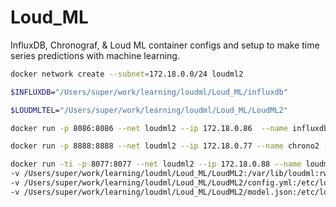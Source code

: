 # Loud_ML
InfluxDB, Chronograf, &amp; Loud ML container configs and setup to make time series predictions with machine learning. 

````bash
docker network create --subnet=172.18.0.0/24 loudml2
````

````bash 
$INFLUXDB="/Users/super/work/learning/loudml/Loud_ML/influxdb"
````

```bash 
$LOUDMLTEL="/Users/super/work/learning/loudml/Loud_ML/LoudML2"
```

```bash 
docker run -p 8086:8086 --net loudml2 --ip 172.18.0.86  --name influxdb2 -v /Users/super/work/learning/loudml/Loud_ML/influxdb:/var/lib/influxdb -v /Users/super/work/learning/loudml/Loud_ML/LoudML2/influxdb.conf:/etc/influxdb/influxdb.conf:ro influxdb -config /etc/influxdb/influxdb.conf
```

```bash
docker run -p 8888:8888 --net loudml2 --ip 172.18.0.77 --name chrono2 -v /Users/super/work/learning/loudml/Loud_ML/LoudML2/chronograf:/var/lib/chronograf chronograf
```

````bash
docker run -ti -p 8077:8077 --net loudml2 --ip 172.18.0.88 --name loudml2 
-v /Users/super/work/learning/loudml/Loud_ML/LoudML2:/var/lib/loudml:rw 
-v /Users/super/work/learning/loudml/Loud_ML/LoudML2/config.yml:/etc/loudml/config.yml:ro 
-v /Users/super/work/learning/loudml/Loud_ML/LoudML2/model.json:/etc/loudml/model.json:ro loudml/community
````
